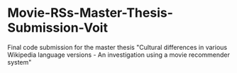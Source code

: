 # Movie-RSs-Master-Thesis-Submission-Voit
Final code submission for the master thesis "Cultural differences in various Wikipedia language versions - An investigation using a movie recommender system"
